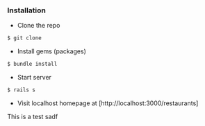 ### Installation

* Clone the repo
```sh
$ git clone
```

* Install gems (packages)
```sh
$ bundle install
```

* Start server
```sh
$ rails s
```

* Visit localhost homepage at [http://localhost:3000/restaurants]

This is a test
sadf
